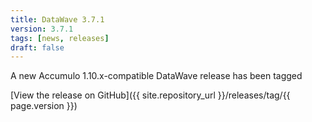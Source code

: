 ```yaml
---
title: DataWave 3.7.1
version: 3.7.1
tags: [news, releases]
draft: false
---
```

A new Accumulo 1.10.x-compatible DataWave release has been tagged

[View the release on GitHub]({{ site.repository_url }}/releases/tag/{{ page.version }})

